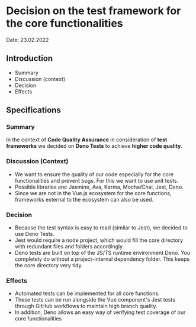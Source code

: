 # Decision on the test framework for the core functionalities

Date: 23.02.2022

## Introduction

* Summary
* Discussion (context)
* Decision
* Effects

## Specifications

### Summary
In the context of **Code Quality Assurance** in consideration of **test frameworks** we decided on **Deno Tests** to achieve **higher code quality**.

### Discussion (Context)
* We want to ensure the quality of our code especially for the core functionalities and prevent bugs. For this we want to use unit tests.
* Possible libraries are: Jasmine, Ava, Karma, Mocha/Chai, Jest, Deno.
* Since we are not in the Vue.js ecosystem for the core functions, frameworks external to the ecosystem can also be used.

### Decision
* Because the test syntax is easy to read (similar to Jest), we decided to use Deno Tests.
* Jest would require a node project, which would fill the core directory with redundant files and folders accordingly.
* Deno tests are built on top of the JS/TS runtime environment Deno. You completely do without a project-internal dependency folder. This keeps the core directory very tidy.

### Effects
* Automated tests can be implemented for all core functions.
* These tests can be run alongside the Vue component's Jest tests through GitHub workflows to maintain high branch quality.
* In addition, Deno allows an easy way of verifying test coverage of our core functionalities